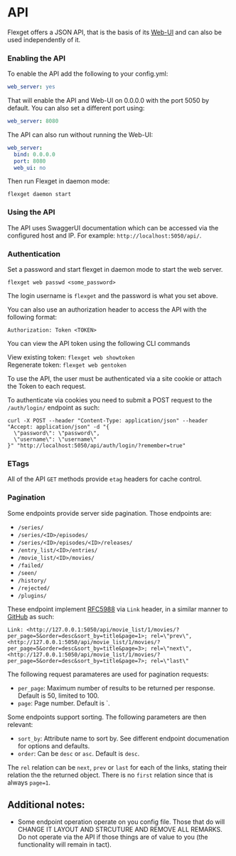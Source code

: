# API

Flexget offers a JSON API, that is the basis of its [Web-UI](/Web-UI) and can also be used independently of it. 

### Enabling the API
To enable the API add the following to your config.yml:
```yaml
web_server: yes
```
That will enable the API and Web-UI on 0.0.0.0 with the port 5050 by default. 
You can also set a different port using:
```yaml
web_server: 8080
```
The API can also run without running the Web-UI:
```yaml
web_server:
  bind: 0.0.0.0
  port: 8080
  web_ui: no
```
Then run Flexget in daemon mode:
```text
flexget daemon start
```

### Using the API
The API uses SwaggerUI documentation which can be accessed via the configured host and IP. For example: `http://localhost:5050/api/`.  

### Authentication
Set a password and start flexget in daemon mode to start the web server.

```text
flexget web passwd <some_password>
```

The login username is `flexget` and the password is what you set above. 

You can also use an authorization header to access the API with the following format:
```text
Authorization: Token <TOKEN>
```

You can view the API token using the following CLI commands

View existing token: `flexget web showtoken`  
Regenerate token: `flexget web gentoken`

To use the API, the user must be authenticated via a site cookie or attach the Token to each request.  

To authenticate via cookies you need to submit a POST request to the `/auth/login/` endpoint as such:
```HTTP
curl -X POST --header "Content-Type: application/json" --header "Accept: application/json" -d "{
  \"password\": \"password\",
  \"username\": \"username\"
}" "http://localhost:5050/api/auth/login/?remember=true"
```

### ETags

All of the API `GET` methods provide `etag` headers for cache control. 

### Pagination

Some endpoints provide server side pagination. Those endpoints are:
- `/series/`
- `/series/<ID>/episodes/`
- `/series/<ID>/episodes/<ID>/releases/`
- `/entry_list/<ID>/entries/`
- `/movie_list/<ID>/movies/`
- `/failed/`
- `/seen/`
- `/history/`
- `/rejected/`
- `/plugins/`

These endpoint implement [RFC5988](https://tools.ietf.org/html/rfc5988) via `Link` header, in a similar manner to [GitHub](https://developer.github.com/guides/traversing-with-pagination/) as such:
```text
Link: <http://127.0.0.1:5050/api/movie_list/1/movies/?per_page=5&order=desc&sort_by=title&page=1>; rel=\"prev\", <http://127.0.0.1:5050/api/movie_list/1/movies/?per_page=5&order=desc&sort_by=title&page=3>; rel=\"next\", <http://127.0.0.1:5050/api/movie_list/1/movies/?per_page=5&order=desc&sort_by=title&page=7>; rel=\"last\"
```
The following request paramateres are used for pagination requests:
- `per_page`: Maximum number of results to be returned per response. Default is 50, limited to 100.
- `page`: Page number. Default is `.  

Some endpoints support sorting. The following parameters are then relevant:
- `sort_by`: Attribute name to sort by. See different endpoint documenation for options and defaults.
- `order`: Can be `desc` or `asc`. Default is `desc`.

The `rel` relation can be `next`, `prev` or `last` for each of the links, stating their relation the the returned object. There is no `first` relation since that is always `page=1`.

## Additional notes:

- Some endpoint operation operate on you config file. Those that do will CHANGE IT LAYOUT AND STRCUTURE AND REMOVE ALL REMARKS. Do not operate via the API if those things are of value to you (the functionality will remain in tact).